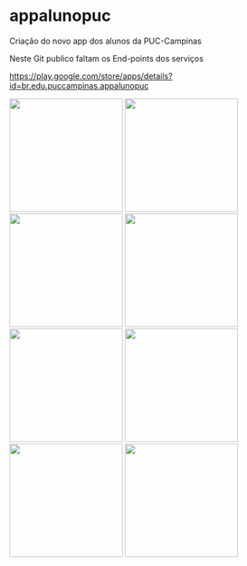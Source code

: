 # appalunopuc
Criação do novo app dos alunos da PUC-Campinas

Neste Git publico faltam os End-points dos serviços

https://play.google.com/store/apps/details?id=br.edu.puccampinas.appalunopuc

<div>
<img src="https://play-lh.googleusercontent.com/4P6-8mx_guAgIkvZt9gySLJLEHgw6knMDbPs8x7DI9aNiCLz3JdJ6HvR9sl_oLbi7eaX=w1536-h703-rw" width="200" />
<img src="https://play-lh.googleusercontent.com/0ejOW_rqxpTy0-sAJYZ7Ltp_P4ApOxeL2pc4uQM2pFmzytUS9HahtyQ8p0Pzg78EWQ=w1536-h703-rw" width="200" />
<img src="https://play-lh.googleusercontent.com/Y-TtMYhRh87qsyiEhIrHaoUco8Qbb3I9pb8b-4pHafJeL5Pci6lgyrpkyOfoCEstSik=w1536-h703-rw" width="200" />
<img src="https://play-lh.googleusercontent.com/jlLTKdiduN5L61juM9cJAbhgrSbL5jFpnYUu9-rbC5LzKlV41pZ0iJAU13jO1jbem1E=w1536-h703-rw" width="200" />
<img src="https://play-lh.googleusercontent.com/SEWUg2L6ps7xKNpiCaI8EeoROyWdIrq_dPSGK7m4KxZaOYy0D9qNAdR3vnOZHdwJMw=w1536-h703-rw" width="200" />
<img src="https://play-lh.googleusercontent.com/GGK-hNG_Ztx97w_bILvTdCeBGmpyIRduc6FpqGEZWXOYvumGmBf68uaSCm5mqISa7A=w1536-h703-rw" width="200" />
<img src="https://play-lh.googleusercontent.com/2bV3FxDH6gfTMr6Y4Eo-DC8UTjUaTqTgYchsoPg7UvRe6LfSmqpD5ovlTHR7fIOn3iw=w1536-h703-rw" width="200" />
<img src="https://play-lh.googleusercontent.com/VxjDHVB-WLjHcOFOUI9dq62WuoaVCY5Go5eTAnIJqKq4X4SpSCdWA0LUsKv7h4GXvw=w1536-h703-rw" width="200" /
</div>
